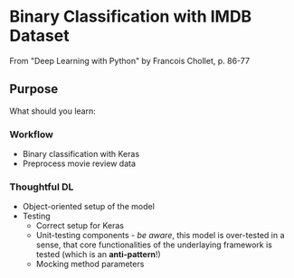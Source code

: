 # Binary Classification with IMDB Dataset

From "Deep Learning with Python" by Francois Chollet, p. 86-77

## Purpose
What should you learn:

### Workflow
* Binary classification with Keras
* Preprocess movie review data

### Thoughtful DL
* Object-oriented setup of the model
* Testing
    * Correct setup for Keras
    * Unit-testing components - _be aware_, this model is over-tested in a sense, that core functionalities of the underlaying framework is tested (which is an __anti-pattern__!)
    * Mocking method parameters
